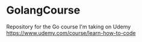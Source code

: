 # GolangCourse

Repository for the Go course I'm taking on Udemy https://www.udemy.com/course/learn-how-to-code
